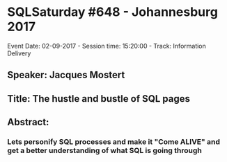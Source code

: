 # SQLSaturday #648 - Johannesburg 2017
Event Date: 02-09-2017 - Session time: 15:20:00 - Track: Information Delivery
## Speaker: Jacques Mostert
## Title: The hustle and bustle of SQL pages
## Abstract:
### Lets personify SQL processes and make it "Come ALIVE" and get a better understanding of what SQL is going through
